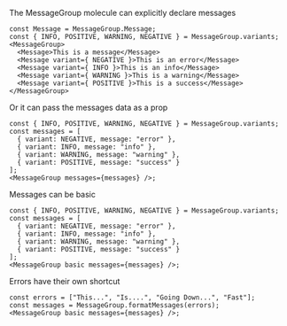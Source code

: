 The MessageGroup molecule can explicitly declare messages

```react
const Message = MessageGroup.Message;
const { INFO, POSITIVE, WARNING, NEGATIVE } = MessageGroup.variants;
<MessageGroup>
  <Message>This is a message</Message>
  <Message variant={ NEGATIVE }>This is an error</Message>
  <Message variant={ INFO }>This is an info</Message>
  <Message variant={ WARNING }>This is a warning</Message>
  <Message variant={ POSITIVE }>This is a success</Message>
</MessageGroup>
```

Or it can pass the messages data as a prop

```react
const { INFO, POSITIVE, WARNING, NEGATIVE } = MessageGroup.variants;
const messages = [
  { variant: NEGATIVE, message: "error" },
  { variant: INFO, message: "info" },
  { variant: WARNING, message: "warning" },
  { variant: POSITIVE, message: "success" }
];
<MessageGroup messages={messages} />;
```

Messages can be basic

```react
const { INFO, POSITIVE, WARNING, NEGATIVE } = MessageGroup.variants;
const messages = [
  { variant: NEGATIVE, message: "error" },
  { variant: INFO, message: "info" },
  { variant: WARNING, message: "warning" },
  { variant: POSITIVE, message: "success" }
];
<MessageGroup basic messages={messages} />;
```

Errors have their own shortcut

```react
const errors = ["This...", "Is....", "Going Down...", "Fast"];
const messages = MessageGroup.formatMessages(errors);
<MessageGroup basic messages={messages} />;
```
